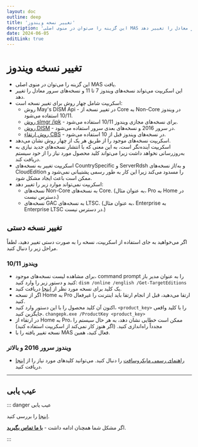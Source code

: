 ```yaml
---
layout: doc
outline: deep
title: 'تغییر نسخه ویندوز'
description: 'این گزینه را می‌توان در منوی اصلی MAS یافت، این اسکریپت می‌تواند نسخه‌های ویندوز 7 تا 11 و نسخه‌های سرور معادل را تغییر دهد.'
date: 2024-06-05
editLink: true
---
```


# تغییر نسخه ویندوز

- این گزینه را می‌توان در منوی اصلی MAS یافت.
- این اسکریپت می‌تواند نسخه‌های ویندوز 7 تا 11 و نسخه‌های سرور معادل را تغییر دهد.
- اسکریپت شامل چهار روش برای تغییر نسخه است:
    - روش May's DISM Api - در تغییر نسخه از Core به Non-Core در ویندوز 10/11 استفاده می‌شود.
    - [روش slmgr /ipk][1] - برای نسخه‌های مجازی ویندوز 10/11 استفاده می‌شود.
    - [روش DISM][2] - در سرور 2016 و نسخه‌های بعدی سرور استفاده می‌شود.
    - [روش ارتقاء CBS][3] - در نسخه‌های ویندوز قبل از 10 استفاده می‌شود.
- اسکریپت نسخه‌های موجود را از طریق هر یک از چهار روش نشان می‌دهد.
- اسکریپت آینده‌نگر است، به این معنی که با انتشار نسخه‌های جدید نیازی به به‌روزرسانی نخواهد داشت زیرا می‌تواند کلید محصول مورد نیاز را از خود سیستم دریافت کند.
- اسکریپت تغییر به نسخه‌های CountrySpecific و ServerRdsh و به/از نسخه‌های CloudEdition را مسدود می‌کند زیرا این کار به طور رسمی پشتیبانی نمی‌شود و ممکن است باعث ایجاد مشکل شود.
- اسکریپت نمی‌تواند موارد زیر را تغییر دهد:
    - نسخه‌های Non-Core به نسخه‌های Core. (به عنوان مثال، Pro به Home در دسترس نیست.)
    - نسخه‌های GAC به نسخه‌های LTSC. (به عنوان مثال، Enterprise به Enterprise LTSC در دسترس نیست.)


## تغییر نسخه دستی

اگر می‌خواهید به جای استفاده از اسکریپت، نسخه را به صورت دستی تغییر دهید، لطفاً مراحل زیر را دنبال کنید.

### ویندوز 10/11

- برای مشاهده لیست نسخه‌های موجود، command prompt را به عنوان مدیر باز کنید و دستور زیر را وارد کنید:
  `dism /online /english /Get-TargetEditions`
- یک کلید برای نسخه مورد نظر از [اینجا](./hwid#supported-products) دریافت کنید.
- اگر از نسخه Home به Pro ارتقا می‌دهید، قبل از انجام ارتقا باید اینترنت را غیرفعال کنید.
- اکنون آن کلید محصول را با این دستور وارد کنید، `<product_key>` را با کلید واقعی جایگزین کنید.
  `changepk.exe /ProductKey <product_key>`
- در ارتقاء از Home به Pro، ممکن است خطایی نشان دهد، به هر حال سیستم را مجدداً راه‌اندازی کنید. (اگر هنوز کار نمی‌کند از اسکریپت استفاده کنید)
- نسخه تغییر یافته را با MAS فعال کنید، همین.

### ویندوز سرور 2016 و بالاتر

- [راهنمای رسمی مایکروسافت][2] را دنبال کنید. می‌توانید کلیدهای مورد نیاز را از [اینجا](./kms38#supported-products) دریافت کنید.

---

## عیب یابی

::: danger عیب یابی

[اینجا](./change_edition_issues) را بررسی کنید.

اگر مشکل شما همچنان ادامه داشت - [**با ما تماس بگیرید**](./troubleshoot).

:::


[1]: https://learn.microsoft.com/en-us/windows/deployment/upgrade/windows-edition-upgrades#upgrade-using-a-command-line-tool
[2]: https://learn.microsoft.com/en-us/windows-server/get-started/upgrade-conversion-options
[3]: https://github.com/asdcorp/Set-WindowsCbsEdition
